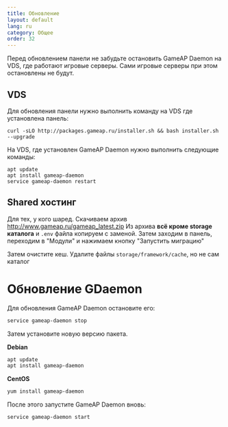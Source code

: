 ```yaml
---
title: Обновление
layout: default
lang: ru
category: Общее
order: 32
---
```


Перед обновлением панели не забудьте остановить GameAP Daemon на VDS, где работают игровые серверы.
Сами игровые серверы при этом остановлены не будут.

## VDS

Для обновления панели нужно выполнить команду на VDS где установлена панель:
```
curl -sLO http://packages.gameap.ru/installer.sh && bash installer.sh --upgrade
```

На VDS, где установлен GameAP Daemon нужно выполнить следующие команды:
```
apt update
apt install gameap-daemon
service gameap-daemon restart
```

## Shared хостинг

Для тех, у кого шаред. Скачиваем архив http://www.gameap.ru/gameap_latest.zip
Из архива **всё кроме storage каталога** и `.env` файла копируем  с заменой.
Затем заходим в панель, переходим в "Модули" и нажимаем кнопку "Запустить миграцию"

Затем очистите кеш. Удалите файлы `storage/framework/cache`, но не сам каталог

# Обновление GDaemon

Для обновления GameAP Daemon остановите его:
```bash
service gameap-daemon stop
```

Затем установите новую версию пакета.

**Debian**
```bash
apt update
apt install gameap-daemon
```

**CentOS**
```bash
yum install gameap-daemon
```

После этого запустите GameAP Daemon вновь:
```
service gameap-daemon start
```
